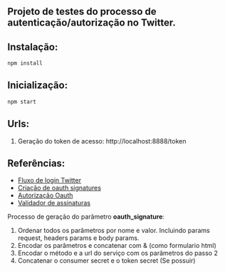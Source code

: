 ## Projeto de testes do processo de autenticação/autorização no Twitter.

## Instalação:
```sh
npm install
```
## Inicialização:
```sh
npm start
```

## Urls:

1. Geração do token de acesso:
http://localhost:8888/token

## Referências:
* [Fluxo de login Twitter](https://dev.twitter.com/web/sign-in/implementing)
* [Criação de oauth signatures](https://dev.twitter.com/oauth/overview/creating-signatures)
* [Autorização Oauth](https://dev.twitter.com/oauth/overview/authorizing-requests)
* [Validador de assinaturas](http://quonos.nl/oauthTester/)

Processo de geração do parâmetro **oauth_signature**:

1. Ordenar todos os parâmetros por nome e valor. Incluindo params request, headers params e body params.
2. Encodar os parâmetros e concatenar com & (como formulario html)
3. Encodar o método e a url do serviço com os parâmetros do passo 2
4. Concatenar o consumer secret e o token secret (Se possuir)

